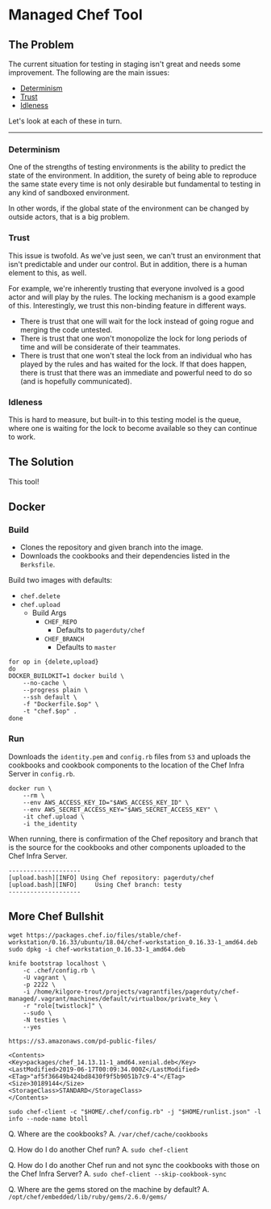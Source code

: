 # Managed Chef Tool

## The Problem

The current situation for testing in staging isn't great and needs some improvement.  The following are the main issues:

- [Determinism](#determinism)
- [Trust](#trust)
- [Idleness](#idleness)

Let's look at each of these in turn.

---

### Determinism

One of the strengths of testing environments is the ability to predict the state of the environment.  In addition, the surety of being able to reproduce the same state every time is not only desirable but fundamental to testing in any kind of sandboxed environment.

In other words, if the global state of the environment can be changed by outside actors, that is a big problem.

### Trust

This issue is twofold.  As we've just seen, we can't trust an environment that isn't predictable and under our control.  But in addition, there is a human element to this, as well.

For example, we're inherently trusting that everyone involved is a good actor and will play by the rules.  The locking mechanism is a good example of this.  Interestingly, we trust this non-binding feature in different ways.

- There is trust that one will wait for the lock instead of going rogue and merging the code untested.
- There is trust that one won't monopolize the lock for long periods of time and will be considerate of their teammates.
- There is trust that one won't steal the lock from an individual who has played by the rules and has waited for the lock.  If that does happen, there is trust that there was an immediate and powerful need to do so (and is hopefully communicated).

### Idleness

This is hard to measure, but built-in to this testing model is the queue, where one is waiting for the lock to become available so they can continue to work.

## The Solution

This tool!

## Docker

### Build

- Clones the repository and given branch into the image.
- Downloads the cookbooks and their dependencies listed in the `Berksfile`.

Build two images with defaults:

- `chef.delete`
- `chef.upload`
    + Build Args
        - `CHEF_REPO`
            + Defaults to `pagerduty/chef`
        - `CHEF_BRANCH`
            + Defaults to `master`

```
for op in {delete,upload}
do
DOCKER_BUILDKIT=1 docker build \
    --no-cache \
    --progress plain \
    --ssh default \
    -f "Dockerfile.$op" \
    -t "chef.$op" .
done
```

### Run

Downloads the `identity.pem` and `config.rb` files from `S3` and uploads the cookbooks and cookbook components to the location of the Chef Infra Server in `config.rb`.

```
docker run \
    --rm \
    --env AWS_ACCESS_KEY_ID="$AWS_ACCESS_KEY_ID" \
    --env AWS_SECRET_ACCESS_KEY="$AWS_SECRET_ACCESS_KEY" \
    -it chef.upload \
    -i the_identity
```

When running, there is confirmation of the Chef repository and branch that is the source for the cookbooks and other components uploaded to the Chef Infra Server.

```
--------------------
[upload.bash][INFO] Using Chef repository: pagerduty/chef
[upload.bash][INFO]     Using Chef branch: testy
--------------------
```

## More Chef Bullshit

```
wget https://packages.chef.io/files/stable/chef-workstation/0.16.33/ubuntu/18.04/chef-workstation_0.16.33-1_amd64.deb
sudo dpkg -i chef-workstation_0.16.33-1_amd64.deb

knife bootstrap localhost \
    -c .chef/config.rb \
    -U vagrant \
    -p 2222 \
    -i /home/kilgore-trout/projects/vagrantfiles/pagerduty/chef-managed/.vagrant/machines/default/virtualbox/private_key \
    -r "role[twistlock]" \
    --sudo \
    -N testies \
    --yes

```

`https://s3.amazonaws.com/pd-public-files/`

```
<Contents>
<Key>packages/chef_14.13.11-1_amd64.xenial.deb</Key>
<LastModified>2019-06-17T00:09:34.000Z</LastModified>
<ETag>"af5f36649b424bd8430f9f5b9051b7c9-4"</ETag>
<Size>30189144</Size>
<StorageClass>STANDARD</StorageClass>
</Contents>

sudo chef-client -c "$HOME/.chef/config.rb" -j "$HOME/runlist.json" -l info --node-name btoll
```

Q. Where are the cookbooks?
A. `/var/chef/cache/cookbooks`

Q. How do I do another Chef run?
A. `sudo chef-client`

Q. How do I do another Chef run and not sync the cookbooks with those on the Chef Infra Server?
A. `sudo chef-client --skip-cookbook-sync`

Q. Where are the gems stored on the machine by default?
A. `/opt/chef/embedded/lib/ruby/gems/2.6.0/gems/`

